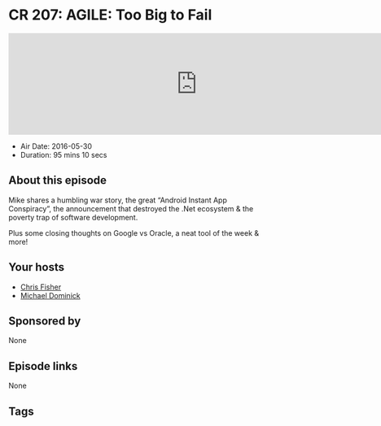 # CR 207: AGILE: Too Big to Fail

<iframe src="https://player.fireside.fm/v2/MLf2ZzhC+FCkVudJj?theme=dark" width="740" height="200" frameborder="0" scrolling="no"></iframe>

* Air Date: 2016-05-30
* Duration: 95 mins 10 secs

## About this episode

Mike shares a humbling war story, the great “Android Instant App Conspiracy”, the announcement that destroyed the .Net ecosystem & the poverty trap of software development.

Plus some closing thoughts on Google vs Oracle, a neat tool of the week & more!

## Your hosts
* [Chris Fisher](https://coder.show/hosts/chrislas)
* [Michael Dominick](https://coder.show/hosts/michael)

## Sponsored by

None



## Episode links

None



## Tags


